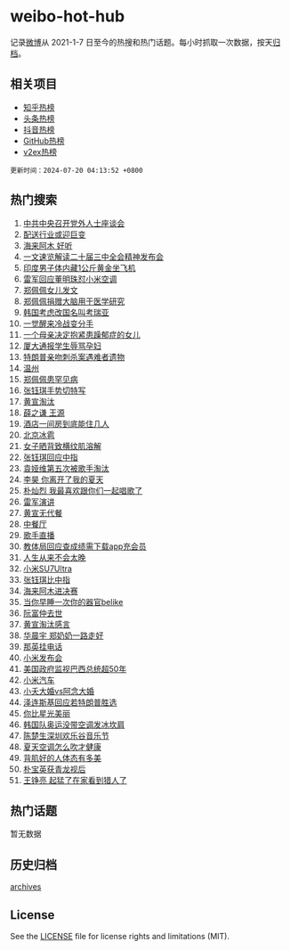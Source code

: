 # weibo-hot-hub

记录[微博](https://www.weibo.com)从 2021-1-7 日至今的热搜和热门话题。每小时抓取一次数据，按天[归档](archives)。

## 相关项目

- [知乎热榜](https://github.com/lonnyzhang423/zhihu-hot-hub)
- [头条热榜](https://github.com/lonnyzhang423/toutiao-hot-hub)
- [抖音热榜](https://github.com/lonnyzhang423/douyin-hot-hub)
- [GitHub热榜](https://github.com/lonnyzhang423/github-hot-hub)
- [v2ex热榜](https://github.com/lonnyzhang423/v2ex-hot-hub)


`更新时间：2024-07-20 04:13:52 +0800`

## 热门搜索

1. [中共中央召开党外人士座谈会](https://m.weibo.cn/search?containerid=100103type%3D1%26t%3D10%26q%3D%23%E4%B8%AD%E5%85%B1%E4%B8%AD%E5%A4%AE%E5%8F%AC%E5%BC%80%E5%85%9A%E5%A4%96%E4%BA%BA%E5%A3%AB%E5%BA%A7%E8%B0%88%E4%BC%9A%23&stream_entry_id=51&isnewpage=1&extparam=seat%3D1%26filter_type%3Drealtimehot%26stream_entry_id%3D51%26c_type%3D51%26pos%3D0%26q%3D%2523%25E4%25B8%25AD%25E5%2585%25B1%25E4%25B8%25AD%25E5%25A4%25AE%25E5%258F%25AC%25E5%25BC%2580%25E5%2585%259A%25E5%25A4%2596%25E4%25BA%25BA%25E5%25A3%25AB%25E5%25BA%25A7%25E8%25B0%2588%25E4%25BC%259A%2523%26cate%3D10103%26dgr%3D0%26display_time%3D1721420031%26pre_seqid%3D172142003110201765009)
1. [配送行业或迎巨变](https://m.weibo.cn/search?containerid=100103type%3D1%26t%3D10%26q%3D%23%E9%85%8D%E9%80%81%E8%A1%8C%E4%B8%9A%E6%88%96%E8%BF%8E%E5%B7%A8%E5%8F%98%23&stream_entry_id=31&isnewpage=1&extparam=seat%3D1%26q%3D%2523%25E9%2585%258D%25E9%2580%2581%25E8%25A1%258C%25E4%25B8%259A%25E6%2588%2596%25E8%25BF%258E%25E5%25B7%25A8%25E5%258F%2598%2523%26dgr%3D0%26pos%3D0%26realpos%3D1%26band_rank%3D1%26filter_type%3Drealtimehot%26c_type%3D31%26cate%3D5001%26lcate%3D5001%26flag%3D2%26stream_entry_id%3D31%26display_time%3D1721420031%26pre_seqid%3D172142003110201765009)
1. [海来阿木 好听](https://m.weibo.cn/search?containerid=100103type%3D1%26t%3D10%26q%3D%E6%B5%B7%E6%9D%A5%E9%98%BF%E6%9C%A8+%E5%A5%BD%E5%90%AC&stream_entry_id=31&isnewpage=1&extparam=seat%3D1%26q%3D%25E6%25B5%25B7%25E6%259D%25A5%25E9%2598%25BF%25E6%259C%25A8%2520%25E5%25A5%25BD%25E5%2590%25AC%26dgr%3D0%26pos%3D1%26realpos%3D2%26band_rank%3D2%26filter_type%3Drealtimehot%26c_type%3D31%26cate%3D5001%26lcate%3D5001%26flag%3D0%26stream_entry_id%3D31%26display_time%3D1721420031%26pre_seqid%3D172142003110201765009)
1. [一文速览解读二十届三中全会精神发布会](https://m.weibo.cn/search?containerid=100103type%3D1%26t%3D10%26q%3D%23%E4%B8%80%E6%96%87%E9%80%9F%E8%A7%88%E8%A7%A3%E8%AF%BB%E4%BA%8C%E5%8D%81%E5%B1%8A%E4%B8%89%E4%B8%AD%E5%85%A8%E4%BC%9A%E7%B2%BE%E7%A5%9E%E5%8F%91%E5%B8%83%E4%BC%9A%23&stream_entry_id=31&isnewpage=1&extparam=seat%3D1%26q%3D%2523%25E4%25B8%2580%25E6%2596%2587%25E9%2580%259F%25E8%25A7%2588%25E8%25A7%25A3%25E8%25AF%25BB%25E4%25BA%258C%25E5%258D%2581%25E5%25B1%258A%25E4%25B8%2589%25E4%25B8%25AD%25E5%2585%25A8%25E4%25BC%259A%25E7%25B2%25BE%25E7%25A5%259E%25E5%258F%2591%25E5%25B8%2583%25E4%25BC%259A%2523%26dgr%3D0%26pos%3D2%26realpos%3D3%26band_rank%3D3%26filter_type%3Drealtimehot%26c_type%3D31%26cate%3D5001%26lcate%3D5001%26flag%3D0%26stream_entry_id%3D31%26display_time%3D1721420031%26pre_seqid%3D172142003110201765009)
1. [印度男子体内藏1公斤黄金坐飞机](https://m.weibo.cn/search?containerid=100103type%3D1%26t%3D10%26q%3D%23%E5%8D%B0%E5%BA%A6%E7%94%B7%E5%AD%90%E4%BD%93%E5%86%85%E8%97%8F1%E5%85%AC%E6%96%A4%E9%BB%84%E9%87%91%E5%9D%90%E9%A3%9E%E6%9C%BA%23&stream_entry_id=31&isnewpage=1&extparam=seat%3D1%26q%3D%2523%25E5%258D%25B0%25E5%25BA%25A6%25E7%2594%25B7%25E5%25AD%2590%25E4%25BD%2593%25E5%2586%2585%25E8%2597%258F1%25E5%2585%25AC%25E6%2596%25A4%25E9%25BB%2584%25E9%2587%2591%25E5%259D%2590%25E9%25A3%259E%25E6%259C%25BA%2523%26dgr%3D0%26pos%3D3%26realpos%3D4%26band_rank%3D4%26filter_type%3Drealtimehot%26c_type%3D31%26cate%3D5001%26lcate%3D5001%26flag%3D2%26stream_entry_id%3D31%26display_time%3D1721420031%26pre_seqid%3D172142003110201765009)
1. [雷军回应董明珠怼小米空调](https://m.weibo.cn/search?containerid=100103type%3D1%26t%3D10%26q%3D%23%E9%9B%B7%E5%86%9B%E5%9B%9E%E5%BA%94%E8%91%A3%E6%98%8E%E7%8F%A0%E6%80%BC%E5%B0%8F%E7%B1%B3%E7%A9%BA%E8%B0%83%23&stream_entry_id=31&isnewpage=1&extparam=seat%3D1%26q%3D%2523%25E9%259B%25B7%25E5%2586%259B%25E5%259B%259E%25E5%25BA%2594%25E8%2591%25A3%25E6%2598%258E%25E7%258F%25A0%25E6%2580%25BC%25E5%25B0%258F%25E7%25B1%25B3%25E7%25A9%25BA%25E8%25B0%2583%2523%26dgr%3D0%26pos%3D4%26realpos%3D5%26band_rank%3D5%26filter_type%3Drealtimehot%26c_type%3D31%26cate%3D5001%26lcate%3D5001%26flag%3D0%26stream_entry_id%3D31%26display_time%3D1721420031%26pre_seqid%3D172142003110201765009)
1. [郑佩佩女儿发文](https://m.weibo.cn/search?containerid=100103type%3D1%26t%3D10%26q%3D%23%E9%83%91%E4%BD%A9%E4%BD%A9%E5%A5%B3%E5%84%BF%E5%8F%91%E6%96%87%23&stream_entry_id=31&isnewpage=1&extparam=seat%3D1%26q%3D%2523%25E9%2583%2591%25E4%25BD%25A9%25E4%25BD%25A9%25E5%25A5%25B3%25E5%2584%25BF%25E5%258F%2591%25E6%2596%2587%2523%26dgr%3D0%26pos%3D5%26realpos%3D6%26band_rank%3D6%26filter_type%3Drealtimehot%26c_type%3D31%26cate%3D5001%26lcate%3D5001%26flag%3D2%26stream_entry_id%3D31%26display_time%3D1721420031%26pre_seqid%3D172142003110201765009)
1. [郑佩佩捐赠大脑用于医学研究](https://m.weibo.cn/search?containerid=100103type%3D1%26t%3D10%26q%3D%23%E9%83%91%E4%BD%A9%E4%BD%A9%E6%8D%90%E8%B5%A0%E5%A4%A7%E8%84%91%E7%94%A8%E4%BA%8E%E5%8C%BB%E5%AD%A6%E7%A0%94%E7%A9%B6%23&stream_entry_id=31&isnewpage=1&extparam=seat%3D1%26q%3D%2523%25E9%2583%2591%25E4%25BD%25A9%25E4%25BD%25A9%25E6%258D%2590%25E8%25B5%25A0%25E5%25A4%25A7%25E8%2584%2591%25E7%2594%25A8%25E4%25BA%258E%25E5%258C%25BB%25E5%25AD%25A6%25E7%25A0%2594%25E7%25A9%25B6%2523%26dgr%3D0%26pos%3D6%26realpos%3D7%26band_rank%3D7%26filter_type%3Drealtimehot%26c_type%3D31%26cate%3D5001%26lcate%3D5001%26flag%3D0%26stream_entry_id%3D31%26display_time%3D1721420031%26pre_seqid%3D172142003110201765009)
1. [韩国考虑改国名叫考瑞亚](https://m.weibo.cn/search?containerid=100103type%3D1%26t%3D10%26q%3D%23%E9%9F%A9%E5%9B%BD%E8%80%83%E8%99%91%E6%94%B9%E5%9B%BD%E5%90%8D%E5%8F%AB%E8%80%83%E7%91%9E%E4%BA%9A%23&stream_entry_id=31&isnewpage=1&extparam=seat%3D1%26q%3D%2523%25E9%259F%25A9%25E5%259B%25BD%25E8%2580%2583%25E8%2599%2591%25E6%2594%25B9%25E5%259B%25BD%25E5%2590%258D%25E5%258F%25AB%25E8%2580%2583%25E7%2591%259E%25E4%25BA%259A%2523%26dgr%3D0%26pos%3D7%26realpos%3D8%26band_rank%3D8%26filter_type%3Drealtimehot%26c_type%3D31%26cate%3D5001%26lcate%3D5001%26flag%3D2%26stream_entry_id%3D31%26display_time%3D1721420031%26pre_seqid%3D172142003110201765009)
1. [一觉醒来冷战变分手](https://m.weibo.cn/search?containerid=100103type%3D1%26t%3D10%26q%3D%23%E4%B8%80%E8%A7%89%E9%86%92%E6%9D%A5%E5%86%B7%E6%88%98%E5%8F%98%E5%88%86%E6%89%8B%23&stream_entry_id=31&isnewpage=1&extparam=seat%3D1%26q%3D%2523%25E4%25B8%2580%25E8%25A7%2589%25E9%2586%2592%25E6%259D%25A5%25E5%2586%25B7%25E6%2588%2598%25E5%258F%2598%25E5%2588%2586%25E6%2589%258B%2523%26dgr%3D0%26pos%3D8%26realpos%3D9%26band_rank%3D9%26filter_type%3Drealtimehot%26c_type%3D31%26cate%3D5001%26lcate%3D5001%26flag%3D2%26stream_entry_id%3D31%26display_time%3D1721420031%26pre_seqid%3D172142003110201765009)
1. [一个母亲决定抱紧患躁郁症的女儿](https://m.weibo.cn/search?containerid=100103type%3D1%26t%3D10%26q%3D%23%E4%B8%80%E4%B8%AA%E6%AF%8D%E4%BA%B2%E5%86%B3%E5%AE%9A%E6%8A%B1%E7%B4%A7%E6%82%A3%E8%BA%81%E9%83%81%E7%97%87%E7%9A%84%E5%A5%B3%E5%84%BF%23&stream_entry_id=31&isnewpage=1&extparam=seat%3D1%26q%3D%2523%25E4%25B8%2580%25E4%25B8%25AA%25E6%25AF%258D%25E4%25BA%25B2%25E5%2586%25B3%25E5%25AE%259A%25E6%258A%25B1%25E7%25B4%25A7%25E6%2582%25A3%25E8%25BA%2581%25E9%2583%2581%25E7%2597%2587%25E7%259A%2584%25E5%25A5%25B3%25E5%2584%25BF%2523%26dgr%3D0%26pos%3D9%26realpos%3D10%26band_rank%3D10%26filter_type%3Drealtimehot%26c_type%3D31%26cate%3D5001%26lcate%3D5001%26flag%3D1%26stream_entry_id%3D31%26display_time%3D1721420031%26pre_seqid%3D172142003110201765009)
1. [厦大通报学生辱骂孕妇](https://m.weibo.cn/search?containerid=100103type%3D1%26t%3D10%26q%3D%23%E5%8E%A6%E5%A4%A7%E9%80%9A%E6%8A%A5%E5%AD%A6%E7%94%9F%E8%BE%B1%E9%AA%82%E5%AD%95%E5%A6%87%23&stream_entry_id=31&isnewpage=1&extparam=seat%3D1%26q%3D%2523%25E5%258E%25A6%25E5%25A4%25A7%25E9%2580%259A%25E6%258A%25A5%25E5%25AD%25A6%25E7%2594%259F%25E8%25BE%25B1%25E9%25AA%2582%25E5%25AD%2595%25E5%25A6%2587%2523%26dgr%3D0%26pos%3D10%26realpos%3D11%26band_rank%3D11%26filter_type%3Drealtimehot%26c_type%3D31%26cate%3D5001%26lcate%3D5001%26flag%3D2%26stream_entry_id%3D31%26display_time%3D1721420031%26pre_seqid%3D172142003110201765009)
1. [特朗普亲吻刺杀案遇难者遗物](https://m.weibo.cn/search?containerid=100103type%3D1%26t%3D10%26q%3D%23%E7%89%B9%E6%9C%97%E6%99%AE%E4%BA%B2%E5%90%BB%E5%88%BA%E6%9D%80%E6%A1%88%E9%81%87%E9%9A%BE%E8%80%85%E9%81%97%E7%89%A9%23&stream_entry_id=31&isnewpage=1&extparam=seat%3D1%26q%3D%2523%25E7%2589%25B9%25E6%259C%2597%25E6%2599%25AE%25E4%25BA%25B2%25E5%2590%25BB%25E5%2588%25BA%25E6%259D%2580%25E6%25A1%2588%25E9%2581%2587%25E9%259A%25BE%25E8%2580%2585%25E9%2581%2597%25E7%2589%25A9%2523%26dgr%3D0%26pos%3D11%26realpos%3D12%26band_rank%3D12%26filter_type%3Drealtimehot%26c_type%3D31%26cate%3D5001%26lcate%3D5001%26flag%3D2%26stream_entry_id%3D31%26display_time%3D1721420031%26pre_seqid%3D172142003110201765009)
1. [温州](https://m.weibo.cn/search?containerid=100103type%3D1%26t%3D10%26q%3D%E6%B8%A9%E5%B7%9E&stream_entry_id=31&isnewpage=1&extparam=seat%3D1%26q%3D%25E6%25B8%25A9%25E5%25B7%259E%26dgr%3D0%26pos%3D12%26realpos%3D13%26band_rank%3D13%26filter_type%3Drealtimehot%26c_type%3D31%26cate%3D5001%26lcate%3D5001%26flag%3D0%26stream_entry_id%3D31%26display_time%3D1721420031%26pre_seqid%3D172142003110201765009)
1. [郑佩佩患罕见病](https://m.weibo.cn/search?containerid=100103type%3D1%26t%3D10%26q%3D%23%E9%83%91%E4%BD%A9%E4%BD%A9%E6%82%A3%E7%BD%95%E8%A7%81%E7%97%85%23&stream_entry_id=31&isnewpage=1&extparam=seat%3D1%26q%3D%2523%25E9%2583%2591%25E4%25BD%25A9%25E4%25BD%25A9%25E6%2582%25A3%25E7%25BD%2595%25E8%25A7%2581%25E7%2597%2585%2523%26dgr%3D0%26pos%3D13%26realpos%3D14%26band_rank%3D14%26filter_type%3Drealtimehot%26c_type%3D31%26cate%3D5001%26lcate%3D5001%26flag%3D0%26stream_entry_id%3D31%26display_time%3D1721420031%26pre_seqid%3D172142003110201765009)
1. [张钰琪手势切特写](https://m.weibo.cn/search?containerid=100103type%3D1%26t%3D10%26q%3D%E5%BC%A0%E9%92%B0%E7%90%AA%E6%89%8B%E5%8A%BF%E5%88%87%E7%89%B9%E5%86%99&stream_entry_id=31&isnewpage=1&extparam=seat%3D1%26q%3D%25E5%25BC%25A0%25E9%2592%25B0%25E7%2590%25AA%25E6%2589%258B%25E5%258A%25BF%25E5%2588%2587%25E7%2589%25B9%25E5%2586%2599%26dgr%3D0%26pos%3D14%26realpos%3D15%26band_rank%3D15%26filter_type%3Drealtimehot%26c_type%3D31%26cate%3D5001%26lcate%3D5001%26flag%3D0%26stream_entry_id%3D31%26display_time%3D1721420031%26pre_seqid%3D172142003110201765009)
1. [黄宣淘汰](https://m.weibo.cn/search?containerid=100103type%3D1%26t%3D10%26q%3D%E9%BB%84%E5%AE%A3%E6%B7%98%E6%B1%B0&stream_entry_id=31&isnewpage=1&extparam=seat%3D1%26q%3D%25E9%25BB%2584%25E5%25AE%25A3%25E6%25B7%2598%25E6%25B1%25B0%26dgr%3D0%26pos%3D15%26realpos%3D16%26band_rank%3D16%26filter_type%3Drealtimehot%26c_type%3D31%26cate%3D5001%26lcate%3D5001%26flag%3D0%26stream_entry_id%3D31%26display_time%3D1721420031%26pre_seqid%3D172142003110201765009)
1. [薛之谦 王源](https://m.weibo.cn/search?containerid=100103type%3D1%26t%3D10%26q%3D%E8%96%9B%E4%B9%8B%E8%B0%A6+%E7%8E%8B%E6%BA%90&stream_entry_id=31&isnewpage=1&extparam=seat%3D1%26q%3D%25E8%2596%259B%25E4%25B9%258B%25E8%25B0%25A6%2520%25E7%258E%258B%25E6%25BA%2590%26dgr%3D0%26pos%3D16%26realpos%3D17%26band_rank%3D17%26filter_type%3Drealtimehot%26c_type%3D31%26cate%3D5001%26lcate%3D5001%26flag%3D0%26stream_entry_id%3D31%26display_time%3D1721420031%26pre_seqid%3D172142003110201765009)
1. [酒店一间房到底能住几人](https://m.weibo.cn/search?containerid=100103type%3D1%26t%3D10%26q%3D%23%E9%85%92%E5%BA%97%E4%B8%80%E9%97%B4%E6%88%BF%E5%88%B0%E5%BA%95%E8%83%BD%E4%BD%8F%E5%87%A0%E4%BA%BA%23&stream_entry_id=31&isnewpage=1&extparam=seat%3D1%26q%3D%2523%25E9%2585%2592%25E5%25BA%2597%25E4%25B8%2580%25E9%2597%25B4%25E6%2588%25BF%25E5%2588%25B0%25E5%25BA%2595%25E8%2583%25BD%25E4%25BD%258F%25E5%2587%25A0%25E4%25BA%25BA%2523%26dgr%3D0%26pos%3D17%26realpos%3D18%26band_rank%3D18%26filter_type%3Drealtimehot%26c_type%3D31%26cate%3D5001%26lcate%3D5001%26flag%3D0%26stream_entry_id%3D31%26display_time%3D1721420031%26pre_seqid%3D172142003110201765009)
1. [北京冰雹](https://m.weibo.cn/search?containerid=100103type%3D1%26t%3D10%26q%3D%E5%8C%97%E4%BA%AC%E5%86%B0%E9%9B%B9&stream_entry_id=31&isnewpage=1&extparam=seat%3D1%26q%3D%25E5%258C%2597%25E4%25BA%25AC%25E5%2586%25B0%25E9%259B%25B9%26dgr%3D0%26pos%3D18%26realpos%3D19%26band_rank%3D19%26filter_type%3Drealtimehot%26c_type%3D31%26cate%3D5001%26lcate%3D5001%26flag%3D0%26stream_entry_id%3D31%26display_time%3D1721420031%26pre_seqid%3D172142003110201765009)
1. [女子晒背致横纹肌溶解](https://m.weibo.cn/search?containerid=100103type%3D1%26t%3D10%26q%3D%23%E5%A5%B3%E5%AD%90%E6%99%92%E8%83%8C%E8%87%B4%E6%A8%AA%E7%BA%B9%E8%82%8C%E6%BA%B6%E8%A7%A3%23&stream_entry_id=31&isnewpage=1&extparam=seat%3D1%26q%3D%2523%25E5%25A5%25B3%25E5%25AD%2590%25E6%2599%2592%25E8%2583%258C%25E8%2587%25B4%25E6%25A8%25AA%25E7%25BA%25B9%25E8%2582%258C%25E6%25BA%25B6%25E8%25A7%25A3%2523%26dgr%3D0%26pos%3D19%26realpos%3D20%26band_rank%3D20%26filter_type%3Drealtimehot%26c_type%3D31%26cate%3D5001%26lcate%3D5001%26flag%3D0%26stream_entry_id%3D31%26display_time%3D1721420031%26pre_seqid%3D172142003110201765009)
1. [张钰琪回应中指](https://m.weibo.cn/search?containerid=100103type%3D1%26t%3D10%26q%3D%E5%BC%A0%E9%92%B0%E7%90%AA%E5%9B%9E%E5%BA%94%E4%B8%AD%E6%8C%87&stream_entry_id=31&isnewpage=1&extparam=seat%3D1%26q%3D%25E5%25BC%25A0%25E9%2592%25B0%25E7%2590%25AA%25E5%259B%259E%25E5%25BA%2594%25E4%25B8%25AD%25E6%258C%2587%26dgr%3D0%26pos%3D20%26realpos%3D21%26band_rank%3D21%26filter_type%3Drealtimehot%26c_type%3D31%26cate%3D5001%26lcate%3D5001%26flag%3D2%26stream_entry_id%3D31%26display_time%3D1721420031%26pre_seqid%3D172142003110201765009)
1. [袁娅维第五次被歌手淘汰](https://m.weibo.cn/search?containerid=100103type%3D1%26t%3D10%26q%3D%23%E8%A2%81%E5%A8%85%E7%BB%B4%E7%AC%AC%E4%BA%94%E6%AC%A1%E8%A2%AB%E6%AD%8C%E6%89%8B%E6%B7%98%E6%B1%B0%23&stream_entry_id=31&isnewpage=1&extparam=seat%3D1%26q%3D%2523%25E8%25A2%2581%25E5%25A8%2585%25E7%25BB%25B4%25E7%25AC%25AC%25E4%25BA%2594%25E6%25AC%25A1%25E8%25A2%25AB%25E6%25AD%258C%25E6%2589%258B%25E6%25B7%2598%25E6%25B1%25B0%2523%26dgr%3D0%26pos%3D21%26realpos%3D22%26band_rank%3D22%26filter_type%3Drealtimehot%26c_type%3D31%26cate%3D5001%26lcate%3D5001%26flag%3D2%26stream_entry_id%3D31%26display_time%3D1721420031%26pre_seqid%3D172142003110201765009)
1. [李昊 你离开了我的夏天](https://m.weibo.cn/search?containerid=100103type%3D1%26t%3D10%26q%3D%E6%9D%8E%E6%98%8A+%E4%BD%A0%E7%A6%BB%E5%BC%80%E4%BA%86%E6%88%91%E7%9A%84%E5%A4%8F%E5%A4%A9&stream_entry_id=31&isnewpage=1&extparam=seat%3D1%26q%3D%25E6%259D%258E%25E6%2598%258A%2520%25E4%25BD%25A0%25E7%25A6%25BB%25E5%25BC%2580%25E4%25BA%2586%25E6%2588%2591%25E7%259A%2584%25E5%25A4%258F%25E5%25A4%25A9%26dgr%3D0%26pos%3D22%26realpos%3D23%26band_rank%3D23%26filter_type%3Drealtimehot%26c_type%3D31%26cate%3D5001%26lcate%3D5001%26flag%3D0%26stream_entry_id%3D31%26display_time%3D1721420031%26pre_seqid%3D172142003110201765009)
1. [朴灿烈 我最喜欢跟你们一起唱歌了](https://m.weibo.cn/search?containerid=100103type%3D1%26t%3D10%26q%3D%E6%9C%B4%E7%81%BF%E7%83%88+%E6%88%91%E6%9C%80%E5%96%9C%E6%AC%A2%E8%B7%9F%E4%BD%A0%E4%BB%AC%E4%B8%80%E8%B5%B7%E5%94%B1%E6%AD%8C%E4%BA%86&stream_entry_id=31&isnewpage=1&extparam=seat%3D1%26q%3D%25E6%259C%25B4%25E7%2581%25BF%25E7%2583%2588%2520%25E6%2588%2591%25E6%259C%2580%25E5%2596%259C%25E6%25AC%25A2%25E8%25B7%259F%25E4%25BD%25A0%25E4%25BB%25AC%25E4%25B8%2580%25E8%25B5%25B7%25E5%2594%25B1%25E6%25AD%258C%25E4%25BA%2586%26dgr%3D0%26pos%3D23%26realpos%3D24%26band_rank%3D24%26filter_type%3Drealtimehot%26c_type%3D31%26cate%3D5001%26lcate%3D5001%26flag%3D0%26stream_entry_id%3D31%26display_time%3D1721420031%26pre_seqid%3D172142003110201765009)
1. [雷军演讲](https://m.weibo.cn/search?containerid=100103type%3D1%26t%3D10%26q%3D%E9%9B%B7%E5%86%9B%E6%BC%94%E8%AE%B2&stream_entry_id=31&isnewpage=1&extparam=seat%3D1%26q%3D%25E9%259B%25B7%25E5%2586%259B%25E6%25BC%2594%25E8%25AE%25B2%26dgr%3D0%26pos%3D24%26realpos%3D25%26band_rank%3D25%26filter_type%3Drealtimehot%26c_type%3D31%26cate%3D5001%26lcate%3D5001%26flag%3D0%26stream_entry_id%3D31%26display_time%3D1721420031%26pre_seqid%3D172142003110201765009)
1. [黄宣无代餐](https://m.weibo.cn/search?containerid=100103type%3D1%26t%3D10%26q%3D%E9%BB%84%E5%AE%A3%E6%97%A0%E4%BB%A3%E9%A4%90&stream_entry_id=31&isnewpage=1&extparam=seat%3D1%26q%3D%25E9%25BB%2584%25E5%25AE%25A3%25E6%2597%25A0%25E4%25BB%25A3%25E9%25A4%2590%26dgr%3D0%26pos%3D25%26realpos%3D26%26band_rank%3D26%26filter_type%3Drealtimehot%26c_type%3D31%26cate%3D5001%26lcate%3D5001%26flag%3D0%26stream_entry_id%3D31%26display_time%3D1721420031%26pre_seqid%3D172142003110201765009)
1. [中餐厅](https://m.weibo.cn/search?containerid=100103type%3D1%26t%3D10%26q%3D%E4%B8%AD%E9%A4%90%E5%8E%85&stream_entry_id=31&isnewpage=1&extparam=seat%3D1%26q%3D%25E4%25B8%25AD%25E9%25A4%2590%25E5%258E%2585%26dgr%3D0%26pos%3D26%26realpos%3D27%26band_rank%3D27%26filter_type%3Drealtimehot%26c_type%3D31%26cate%3D5001%26lcate%3D5001%26flag%3D0%26stream_entry_id%3D31%26display_time%3D1721420031%26pre_seqid%3D172142003110201765009)
1. [歌手直播](https://m.weibo.cn/search?containerid=100103type%3D1%26t%3D10%26q%3D%E6%AD%8C%E6%89%8B%E7%9B%B4%E6%92%AD&stream_entry_id=31&isnewpage=1&extparam=seat%3D1%26q%3D%25E6%25AD%258C%25E6%2589%258B%25E7%259B%25B4%25E6%2592%25AD%26dgr%3D0%26pos%3D27%26realpos%3D28%26band_rank%3D28%26filter_type%3Drealtimehot%26c_type%3D31%26cate%3D5001%26lcate%3D5001%26flag%3D0%26stream_entry_id%3D31%26display_time%3D1721420031%26pre_seqid%3D172142003110201765009)
1. [教体局回应查成绩需下载app充会员](https://m.weibo.cn/search?containerid=100103type%3D1%26t%3D10%26q%3D%23%E6%95%99%E4%BD%93%E5%B1%80%E5%9B%9E%E5%BA%94%E6%9F%A5%E6%88%90%E7%BB%A9%E9%9C%80%E4%B8%8B%E8%BD%BDapp%E5%85%85%E4%BC%9A%E5%91%98%23&stream_entry_id=31&isnewpage=1&extparam=seat%3D1%26q%3D%2523%25E6%2595%2599%25E4%25BD%2593%25E5%25B1%2580%25E5%259B%259E%25E5%25BA%2594%25E6%259F%25A5%25E6%2588%2590%25E7%25BB%25A9%25E9%259C%2580%25E4%25B8%258B%25E8%25BD%25BDapp%25E5%2585%2585%25E4%25BC%259A%25E5%2591%2598%2523%26dgr%3D0%26pos%3D28%26realpos%3D29%26band_rank%3D29%26filter_type%3Drealtimehot%26c_type%3D31%26cate%3D5001%26lcate%3D5001%26flag%3D0%26stream_entry_id%3D31%26display_time%3D1721420031%26pre_seqid%3D172142003110201765009)
1. [人生从来不会太晚](https://m.weibo.cn/search?containerid=100103type%3D1%26t%3D10%26q%3D%23%E4%BA%BA%E7%94%9F%E4%BB%8E%E6%9D%A5%E4%B8%8D%E4%BC%9A%E5%A4%AA%E6%99%9A%23&stream_entry_id=31&isnewpage=1&extparam=seat%3D1%26q%3D%2523%25E4%25BA%25BA%25E7%2594%259F%25E4%25BB%258E%25E6%259D%25A5%25E4%25B8%258D%25E4%25BC%259A%25E5%25A4%25AA%25E6%2599%259A%2523%26dgr%3D0%26pos%3D29%26realpos%3D30%26band_rank%3D30%26filter_type%3Drealtimehot%26c_type%3D31%26cate%3D5001%26lcate%3D5001%26flag%3D32768%26stream_entry_id%3D31%26display_time%3D1721420031%26pre_seqid%3D172142003110201765009)
1. [小米SU7Ultra](https://m.weibo.cn/search?containerid=100103type%3D1%26t%3D10%26q%3D%E5%B0%8F%E7%B1%B3SU7Ultra&stream_entry_id=31&isnewpage=1&extparam=seat%3D1%26q%3D%25E5%25B0%258F%25E7%25B1%25B3SU7Ultra%26dgr%3D0%26pos%3D30%26realpos%3D31%26band_rank%3D31%26filter_type%3Drealtimehot%26c_type%3D31%26cate%3D5001%26lcate%3D5001%26flag%3D0%26stream_entry_id%3D31%26display_time%3D1721420031%26pre_seqid%3D172142003110201765009)
1. [张钰琪比中指](https://m.weibo.cn/search?containerid=100103type%3D1%26t%3D10%26q%3D%E5%BC%A0%E9%92%B0%E7%90%AA%E6%AF%94%E4%B8%AD%E6%8C%87&stream_entry_id=31&isnewpage=1&extparam=seat%3D1%26q%3D%25E5%25BC%25A0%25E9%2592%25B0%25E7%2590%25AA%25E6%25AF%2594%25E4%25B8%25AD%25E6%258C%2587%26dgr%3D0%26pos%3D31%26realpos%3D32%26band_rank%3D32%26filter_type%3Drealtimehot%26c_type%3D31%26cate%3D5001%26lcate%3D5001%26flag%3D0%26stream_entry_id%3D31%26display_time%3D1721420031%26pre_seqid%3D172142003110201765009)
1. [海来阿木进决赛](https://m.weibo.cn/search?containerid=100103type%3D1%26t%3D10%26q%3D%23%E6%B5%B7%E6%9D%A5%E9%98%BF%E6%9C%A8%E8%BF%9B%E5%86%B3%E8%B5%9B%23&stream_entry_id=31&isnewpage=1&extparam=seat%3D1%26q%3D%2523%25E6%25B5%25B7%25E6%259D%25A5%25E9%2598%25BF%25E6%259C%25A8%25E8%25BF%259B%25E5%2586%25B3%25E8%25B5%259B%2523%26dgr%3D0%26pos%3D32%26realpos%3D33%26band_rank%3D33%26filter_type%3Drealtimehot%26c_type%3D31%26cate%3D5001%26lcate%3D5001%26flag%3D0%26stream_entry_id%3D31%26display_time%3D1721420031%26pre_seqid%3D172142003110201765009)
1. [当你早睡一次你的器官belike](https://m.weibo.cn/search?containerid=100103type%3D1%26t%3D10%26q%3D%23%E5%BD%93%E4%BD%A0%E6%97%A9%E7%9D%A1%E4%B8%80%E6%AC%A1%E4%BD%A0%E7%9A%84%E5%99%A8%E5%AE%98belike%23&stream_entry_id=31&isnewpage=1&extparam=seat%3D1%26q%3D%2523%25E5%25BD%2593%25E4%25BD%25A0%25E6%2597%25A9%25E7%259D%25A1%25E4%25B8%2580%25E6%25AC%25A1%25E4%25BD%25A0%25E7%259A%2584%25E5%2599%25A8%25E5%25AE%2598belike%2523%26dgr%3D0%26pos%3D33%26realpos%3D34%26band_rank%3D34%26filter_type%3Drealtimehot%26c_type%3D31%26cate%3D5001%26lcate%3D5001%26flag%3D0%26stream_entry_id%3D31%26display_time%3D1721420031%26pre_seqid%3D172142003110201765009)
1. [阮富仲去世](https://m.weibo.cn/search?containerid=100103type%3D1%26t%3D10%26q%3D%23%E9%98%AE%E5%AF%8C%E4%BB%B2%E5%8E%BB%E4%B8%96%23&stream_entry_id=31&isnewpage=1&extparam=seat%3D1%26q%3D%2523%25E9%2598%25AE%25E5%25AF%258C%25E4%25BB%25B2%25E5%258E%25BB%25E4%25B8%2596%2523%26dgr%3D0%26pos%3D34%26realpos%3D35%26band_rank%3D35%26filter_type%3Drealtimehot%26c_type%3D31%26cate%3D5001%26lcate%3D5001%26flag%3D0%26stream_entry_id%3D31%26display_time%3D1721420031%26pre_seqid%3D172142003110201765009)
1. [黄宣淘汰感言](https://m.weibo.cn/search?containerid=100103type%3D1%26t%3D10%26q%3D%23%E9%BB%84%E5%AE%A3%E6%B7%98%E6%B1%B0%E6%84%9F%E8%A8%80%23&stream_entry_id=31&isnewpage=1&extparam=seat%3D1%26q%3D%2523%25E9%25BB%2584%25E5%25AE%25A3%25E6%25B7%2598%25E6%25B1%25B0%25E6%2584%259F%25E8%25A8%2580%2523%26dgr%3D0%26pos%3D35%26realpos%3D36%26band_rank%3D36%26filter_type%3Drealtimehot%26c_type%3D31%26cate%3D5001%26lcate%3D5001%26flag%3D0%26stream_entry_id%3D31%26display_time%3D1721420031%26pre_seqid%3D172142003110201765009)
1. [华晨宇 郑奶奶一路走好](https://m.weibo.cn/search?containerid=100103type%3D1%26t%3D10%26q%3D%E5%8D%8E%E6%99%A8%E5%AE%87+%E9%83%91%E5%A5%B6%E5%A5%B6%E4%B8%80%E8%B7%AF%E8%B5%B0%E5%A5%BD&stream_entry_id=31&isnewpage=1&extparam=seat%3D1%26q%3D%25E5%258D%258E%25E6%2599%25A8%25E5%25AE%2587%2520%25E9%2583%2591%25E5%25A5%25B6%25E5%25A5%25B6%25E4%25B8%2580%25E8%25B7%25AF%25E8%25B5%25B0%25E5%25A5%25BD%26dgr%3D0%26pos%3D36%26realpos%3D37%26band_rank%3D37%26filter_type%3Drealtimehot%26c_type%3D31%26cate%3D5001%26lcate%3D5001%26flag%3D0%26stream_entry_id%3D31%26display_time%3D1721420031%26pre_seqid%3D172142003110201765009)
1. [那英挂电话](https://m.weibo.cn/search?containerid=100103type%3D1%26t%3D10%26q%3D%23%E9%82%A3%E8%8B%B1%E6%8C%82%E7%94%B5%E8%AF%9D%23&stream_entry_id=31&isnewpage=1&extparam=seat%3D1%26q%3D%2523%25E9%2582%25A3%25E8%258B%25B1%25E6%258C%2582%25E7%2594%25B5%25E8%25AF%259D%2523%26dgr%3D0%26pos%3D37%26realpos%3D38%26band_rank%3D38%26filter_type%3Drealtimehot%26c_type%3D31%26cate%3D5001%26lcate%3D5001%26flag%3D0%26stream_entry_id%3D31%26display_time%3D1721420031%26pre_seqid%3D172142003110201765009)
1. [小米发布会](https://m.weibo.cn/search?containerid=100103type%3D1%26t%3D10%26q%3D%E5%B0%8F%E7%B1%B3%E5%8F%91%E5%B8%83%E4%BC%9A&stream_entry_id=31&isnewpage=1&extparam=seat%3D1%26q%3D%25E5%25B0%258F%25E7%25B1%25B3%25E5%258F%2591%25E5%25B8%2583%25E4%25BC%259A%26dgr%3D0%26pos%3D38%26realpos%3D39%26band_rank%3D39%26filter_type%3Drealtimehot%26c_type%3D31%26cate%3D5001%26lcate%3D5001%26flag%3D0%26stream_entry_id%3D31%26display_time%3D1721420031%26pre_seqid%3D172142003110201765009)
1. [美国政府监视巴西总统超50年](https://m.weibo.cn/search?containerid=100103type%3D1%26t%3D10%26q%3D%23%E7%BE%8E%E5%9B%BD%E6%94%BF%E5%BA%9C%E7%9B%91%E8%A7%86%E5%B7%B4%E8%A5%BF%E6%80%BB%E7%BB%9F%E8%B6%8550%E5%B9%B4%23&stream_entry_id=31&isnewpage=1&extparam=seat%3D1%26q%3D%2523%25E7%25BE%258E%25E5%259B%25BD%25E6%2594%25BF%25E5%25BA%259C%25E7%259B%2591%25E8%25A7%2586%25E5%25B7%25B4%25E8%25A5%25BF%25E6%2580%25BB%25E7%25BB%259F%25E8%25B6%258550%25E5%25B9%25B4%2523%26dgr%3D0%26pos%3D39%26realpos%3D40%26band_rank%3D40%26filter_type%3Drealtimehot%26c_type%3D31%26cate%3D5001%26lcate%3D5001%26flag%3D0%26stream_entry_id%3D31%26display_time%3D1721420031%26pre_seqid%3D172142003110201765009)
1. [小米汽车](https://m.weibo.cn/search?containerid=100103type%3D1%26t%3D10%26q%3D%E5%B0%8F%E7%B1%B3%E6%B1%BD%E8%BD%A6&stream_entry_id=31&isnewpage=1&extparam=seat%3D1%26q%3D%25E5%25B0%258F%25E7%25B1%25B3%25E6%25B1%25BD%25E8%25BD%25A6%26dgr%3D0%26pos%3D40%26realpos%3D41%26band_rank%3D41%26filter_type%3Drealtimehot%26c_type%3D31%26cate%3D5001%26lcate%3D5001%26flag%3D0%26stream_entry_id%3D31%26display_time%3D1721420031%26pre_seqid%3D172142003110201765009)
1. [小夭大婚vs阿念大婚](https://m.weibo.cn/search?containerid=100103type%3D1%26t%3D10%26q%3D%23%E5%B0%8F%E5%A4%AD%E5%A4%A7%E5%A9%9Avs%E9%98%BF%E5%BF%B5%E5%A4%A7%E5%A9%9A%23&stream_entry_id=31&isnewpage=1&extparam=seat%3D1%26q%3D%2523%25E5%25B0%258F%25E5%25A4%25AD%25E5%25A4%25A7%25E5%25A9%259Avs%25E9%2598%25BF%25E5%25BF%25B5%25E5%25A4%25A7%25E5%25A9%259A%2523%26dgr%3D0%26pos%3D41%26realpos%3D42%26band_rank%3D42%26filter_type%3Drealtimehot%26c_type%3D31%26cate%3D5001%26lcate%3D5001%26flag%3D0%26stream_entry_id%3D31%26display_time%3D1721420031%26pre_seqid%3D172142003110201765009)
1. [泽连斯基回应若特朗普胜选](https://m.weibo.cn/search?containerid=100103type%3D1%26t%3D10%26q%3D%23%E6%B3%BD%E8%BF%9E%E6%96%AF%E5%9F%BA%E5%9B%9E%E5%BA%94%E8%8B%A5%E7%89%B9%E6%9C%97%E6%99%AE%E8%83%9C%E9%80%89%23&stream_entry_id=31&isnewpage=1&extparam=seat%3D1%26q%3D%2523%25E6%25B3%25BD%25E8%25BF%259E%25E6%2596%25AF%25E5%259F%25BA%25E5%259B%259E%25E5%25BA%2594%25E8%258B%25A5%25E7%2589%25B9%25E6%259C%2597%25E6%2599%25AE%25E8%2583%259C%25E9%2580%2589%2523%26dgr%3D0%26pos%3D42%26realpos%3D43%26band_rank%3D43%26filter_type%3Drealtimehot%26c_type%3D31%26cate%3D5001%26lcate%3D5001%26flag%3D0%26stream_entry_id%3D31%26display_time%3D1721420031%26pre_seqid%3D172142003110201765009)
1. [你比星光美丽](https://m.weibo.cn/search?containerid=100103type%3D1%26t%3D10%26q%3D%E4%BD%A0%E6%AF%94%E6%98%9F%E5%85%89%E7%BE%8E%E4%B8%BD&stream_entry_id=31&isnewpage=1&extparam=seat%3D1%26q%3D%25E4%25BD%25A0%25E6%25AF%2594%25E6%2598%259F%25E5%2585%2589%25E7%25BE%258E%25E4%25B8%25BD%26dgr%3D0%26pos%3D43%26realpos%3D44%26band_rank%3D44%26filter_type%3Drealtimehot%26c_type%3D31%26cate%3D5001%26lcate%3D5001%26flag%3D1%26stream_entry_id%3D31%26display_time%3D1721420031%26pre_seqid%3D172142003110201765009)
1. [韩国队奥运没带空调发冰坎肩](https://m.weibo.cn/search?containerid=100103type%3D1%26t%3D10%26q%3D%23%E9%9F%A9%E5%9B%BD%E9%98%9F%E5%A5%A5%E8%BF%90%E6%B2%A1%E5%B8%A6%E7%A9%BA%E8%B0%83%E5%8F%91%E5%86%B0%E5%9D%8E%E8%82%A9%23&stream_entry_id=31&isnewpage=1&extparam=seat%3D1%26q%3D%2523%25E9%259F%25A9%25E5%259B%25BD%25E9%2598%259F%25E5%25A5%25A5%25E8%25BF%2590%25E6%25B2%25A1%25E5%25B8%25A6%25E7%25A9%25BA%25E8%25B0%2583%25E5%258F%2591%25E5%2586%25B0%25E5%259D%258E%25E8%2582%25A9%2523%26dgr%3D0%26pos%3D44%26realpos%3D45%26band_rank%3D45%26filter_type%3Drealtimehot%26c_type%3D31%26cate%3D5001%26lcate%3D5001%26flag%3D0%26stream_entry_id%3D31%26display_time%3D1721420031%26pre_seqid%3D172142003110201765009)
1. [陈楚生深圳欢乐谷音乐节](https://m.weibo.cn/search?containerid=100103type%3D1%26t%3D10%26q%3D%E9%99%88%E6%A5%9A%E7%94%9F%E6%B7%B1%E5%9C%B3%E6%AC%A2%E4%B9%90%E8%B0%B7%E9%9F%B3%E4%B9%90%E8%8A%82&stream_entry_id=31&isnewpage=1&extparam=seat%3D1%26q%3D%25E9%2599%2588%25E6%25A5%259A%25E7%2594%259F%25E6%25B7%25B1%25E5%259C%25B3%25E6%25AC%25A2%25E4%25B9%2590%25E8%25B0%25B7%25E9%259F%25B3%25E4%25B9%2590%25E8%258A%2582%26dgr%3D0%26pos%3D45%26realpos%3D46%26band_rank%3D46%26filter_type%3Drealtimehot%26c_type%3D31%26cate%3D5001%26lcate%3D5001%26flag%3D0%26stream_entry_id%3D31%26display_time%3D1721420031%26pre_seqid%3D172142003110201765009)
1. [夏天空调怎么吹才健康](https://m.weibo.cn/search?containerid=100103type%3D1%26t%3D10%26q%3D%23%E5%A4%8F%E5%A4%A9%E7%A9%BA%E8%B0%83%E6%80%8E%E4%B9%88%E5%90%B9%E6%89%8D%E5%81%A5%E5%BA%B7%23&stream_entry_id=31&isnewpage=1&extparam=seat%3D1%26q%3D%2523%25E5%25A4%258F%25E5%25A4%25A9%25E7%25A9%25BA%25E8%25B0%2583%25E6%2580%258E%25E4%25B9%2588%25E5%2590%25B9%25E6%2589%258D%25E5%2581%25A5%25E5%25BA%25B7%2523%26dgr%3D0%26pos%3D46%26realpos%3D47%26band_rank%3D47%26filter_type%3Drealtimehot%26c_type%3D31%26cate%3D5001%26lcate%3D5001%26flag%3D1%26stream_entry_id%3D31%26display_time%3D1721420031%26pre_seqid%3D172142003110201765009)
1. [背肌好的人体态有多美](https://m.weibo.cn/search?containerid=100103type%3D1%26t%3D10%26q%3D%23%E8%83%8C%E8%82%8C%E5%A5%BD%E7%9A%84%E4%BA%BA%E4%BD%93%E6%80%81%E6%9C%89%E5%A4%9A%E7%BE%8E%23&stream_entry_id=31&isnewpage=1&extparam=seat%3D1%26q%3D%2523%25E8%2583%258C%25E8%2582%258C%25E5%25A5%25BD%25E7%259A%2584%25E4%25BA%25BA%25E4%25BD%2593%25E6%2580%2581%25E6%259C%2589%25E5%25A4%259A%25E7%25BE%258E%2523%26dgr%3D0%26pos%3D47%26realpos%3D48%26band_rank%3D48%26filter_type%3Drealtimehot%26c_type%3D31%26cate%3D5001%26lcate%3D5001%26flag%3D1%26stream_entry_id%3D31%26display_time%3D1721420031%26pre_seqid%3D172142003110201765009)
1. [朴宝英获青龙视后](https://m.weibo.cn/search?containerid=100103type%3D1%26t%3D10%26q%3D%23%E6%9C%B4%E5%AE%9D%E8%8B%B1%E8%8E%B7%E9%9D%92%E9%BE%99%E8%A7%86%E5%90%8E%23&stream_entry_id=31&isnewpage=1&extparam=seat%3D1%26q%3D%2523%25E6%259C%25B4%25E5%25AE%259D%25E8%258B%25B1%25E8%258E%25B7%25E9%259D%2592%25E9%25BE%2599%25E8%25A7%2586%25E5%2590%258E%2523%26dgr%3D0%26pos%3D48%26realpos%3D49%26band_rank%3D49%26filter_type%3Drealtimehot%26c_type%3D31%26cate%3D5001%26lcate%3D5001%26flag%3D0%26stream_entry_id%3D31%26display_time%3D1721420031%26pre_seqid%3D172142003110201765009)
1. [王铮亮 起猛了在家看到猎人了](https://m.weibo.cn/search?containerid=100103type%3D1%26t%3D10%26q%3D%E7%8E%8B%E9%93%AE%E4%BA%AE+%E8%B5%B7%E7%8C%9B%E4%BA%86%E5%9C%A8%E5%AE%B6%E7%9C%8B%E5%88%B0%E7%8C%8E%E4%BA%BA%E4%BA%86&stream_entry_id=31&isnewpage=1&extparam=seat%3D1%26q%3D%25E7%258E%258B%25E9%2593%25AE%25E4%25BA%25AE%2520%25E8%25B5%25B7%25E7%258C%259B%25E4%25BA%2586%25E5%259C%25A8%25E5%25AE%25B6%25E7%259C%258B%25E5%2588%25B0%25E7%258C%258E%25E4%25BA%25BA%25E4%25BA%2586%26dgr%3D0%26pos%3D49%26realpos%3D50%26band_rank%3D50%26filter_type%3Drealtimehot%26c_type%3D31%26cate%3D5001%26lcate%3D5001%26flag%3D1%26stream_entry_id%3D31%26display_time%3D1721420031%26pre_seqid%3D172142003110201765009)

## 热门话题

暂无数据

## 历史归档

[archives](archives)

## License

See the [LICENSE](LICENSE) file for license rights and limitations (MIT).
